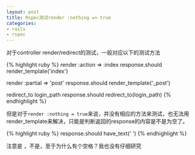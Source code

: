 ```yaml
---
layout: post
title: Rspec测试render :nothing => true
categories:
- rails
- rspec
---
```

对于controller render/redirect的测试，一般对应以下的测试方法

{% highlight ruby %}
render :action => :index
response.should render_template('index')

render :partial => 'post'
response.should render_template('_post')

redirect_to login_path
response.should redirect_to(login_path)
{% endhighlight %}

但是对于`render :nothing = true`来说，并没有相应的方法来测试，也无法用render_template来解决，只能是判断返回的response的内容是不是为空了。

{% highlight ruby %}
response.should have_text(' ')
{% endhighlight %}

注意是 ，不是，至于为什么有个空格？我也没有仔细研究

